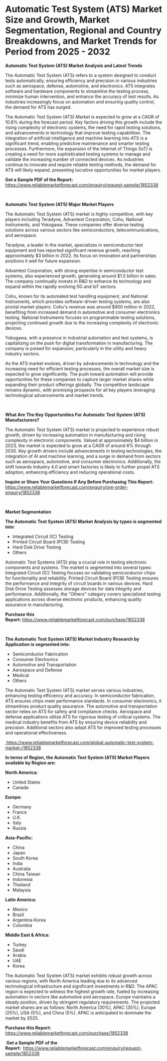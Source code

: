 <p><h1>Automatic Test System (ATS) Market Size and Growth, Market Segmentation, Regional and Country Breakdowns, and Market Trends for Period from 2025 -  2032</h1></p><p><strong>Automatic Test System (ATS) Market Analysis and Latest Trends</strong></p>
<p><p>The Automatic Test System (ATS) refers to a system designed to conduct tests automatically, ensuring efficiency and precision in various industries such as aerospace, defense, automotive, and electronics. ATS integrates software and hardware components to streamline the testing process, minimize human intervention, and enhance the accuracy of test results. As industries increasingly focus on automation and ensuring quality control, the demand for ATS has surged.</p><p>The Automatic Test System (ATS) Market is expected to grow at a CAGR of 10.6% during the forecast period. Key factors driving this growth include the rising complexity of electronic systems, the need for rapid testing solutions, and advancements in technology that improve testing capabilities. The integration of artificial intelligence and machine learning into ATS is a significant trend, enabling predictive maintenance and smarter testing processes. Furthermore, the expansion of the Internet of Things (IoT) is creating a need for more sophisticated testing systems to manage and validate the increasing number of connected devices. As industries continue to innovate and require reliable testing methods, the demand for ATS will likely expand, presenting lucrative opportunities for market players.</p></p>
<p><strong>Get a Sample PDF of the Report:&nbsp;</strong> <a href="https://www.reliablemarketforecast.com/enquiry/request-sample/1852338?utm_campaign=3289&utm_medium=2&utm_source=Github&utm_content=ia&utm_term=15042025&utm_id=automatic-test-system-ats">https://www.reliablemarketforecast.com/enquiry/request-sample/1852338</a></p>
<p>&nbsp;</p>
<p><strong>Automatic Test System (ATS) Major Market Players</strong></p>
<p><p>The Automatic Test System (ATS) market is highly competitive, with key players including Teradyne, Advantest Corporation, Cohu, National Instruments, and Yokogawa. These companies offer diverse testing solutions across various sectors like semiconductors, telecommunications, and aerospace. </p><p>Teradyne, a leader in the market, specializes in semiconductor test equipment and has reported significant revenue growth, reaching approximately $3 billion in 2022. Its focus on innovation and partnerships positions it well for future expansion.</p><p>Advantest Corporation, with strong expertise in semiconductor test systems, also experienced growth, generating around $1.5 billion in sales. The company continually invests in R&D to enhance its technology and expand within the rapidly evolving 5G and IoT sectors.</p><p>Cohu, known for its automated test handling equipment, and National Instruments, which provides software-driven testing systems, are also pivotal market players. Cohu's revenue was around $900 million in 2022, benefiting from increased demand in automotive and consumer electronics testing. National Instruments focuses on programmable testing solutions, projecting continued growth due to the increasing complexity of electronic devices.</p><p>Yokogawa, with a presence in industrial automation and test systems, is capitalizing on the push for digital transformation in manufacturing. The company is poised for expansion, particularly in the utility and heavy industry sectors.</p><p>As the ATS market evolves, driven by advancements in technology and the increasing need for efficient testing processes, the overall market size is expected to grow significantly. The push toward automation will provide opportunities for these companies to capture larger market shares while expanding their product offerings globally. The competitive landscape remains dynamic, with promising prospects for all key players leveraging technological advancements and market trends.</p></p>
<p>&nbsp;</p>
<p><strong>What Are The Key Opportunities For Automatic Test System (ATS) Manufacturers?</strong></p>
<p><p>The Automatic Test System (ATS) market is projected to experience robust growth, driven by increasing automation in manufacturing and rising complexity in electronic components. Valued at approximately $4 billion in 2023, the market is expected to grow at a CAGR of around 6% through 2030. Key growth drivers include advancements in testing technologies, the integration of AI and machine learning, and a surge in demand from sectors such as aerospace, automotive, and consumer electronics. Additionally, the shift towards Industry 4.0 and smart factories is likely to further propel ATS adoption, enhancing efficiency and reducing operational costs.</p></p>
<p><strong>Inquire or Share Your Questions If Any Before Purchasing This Report:</strong> <a href="https://www.reliablemarketforecast.com/enquiry/pre-order-enquiry/1852338?utm_campaign=3289&utm_medium=2&utm_source=Github&utm_content=ia&utm_term=15042025&utm_id=automatic-test-system-ats">https://www.reliablemarketforecast.com/enquiry/pre-order-enquiry/1852338</a></p>
<p>&nbsp;</p>
<p><strong>Market Segmentation</strong></p>
<p><strong>The Automatic Test System (ATS) Market Analysis by types is segmented into:</strong></p>
<p><ul><li>Integrated Circuit (IC) Testing</li><li>Printed Circuit Board (PCB) Testing</li><li>Hard Disk Drive Testing</li><li>Others</li></ul></p>
<p><p>Automatic Test Systems (ATS) play a crucial role in testing electronic components and systems. The market is segmented into several types: Integrated Circuit (IC) Testing focuses on validating semiconductor chips for functionality and reliability. Printed Circuit Board (PCB) Testing ensures the performance and integrity of circuit boards in various devices. Hard Disk Drive Testing assesses storage devices for data integrity and performance. Additionally, the "Others" category covers specialized testing applications across diverse electronic products, enhancing quality assurance in manufacturing.</p></p>
<p><strong>Purchase this Report:&nbsp;</strong><a href="https://www.reliablemarketforecast.com/purchase/1852338?utm_campaign=3289&utm_medium=2&utm_source=Github&utm_content=ia&utm_term=15042025&utm_id=automatic-test-system-ats">https://www.reliablemarketforecast.com/purchase/1852338</a></p>
<p>&nbsp;</p>
<p><strong>The Automatic Test System (ATS) Market Industry Research by Application is segmented into:</strong></p>
<p><ul><li>Semiconduxtor Fabrication</li><li>Consumer Electronics</li><li>Automotive and Transportation</li><li>Aerospace and Defense</li><li>Medical</li><li>Others</li></ul></p>
<p><p>The Automatic Test System (ATS) market serves various industries, enhancing testing efficiency and accuracy. In semiconductor fabrication, ATS ensures chips meet performance standards. In consumer electronics, it streamlines product quality assurance. The automotive and transportation sector relies on ATS for safety and compliance checks. Aerospace and defense applications utilize ATS for rigorous testing of critical systems. The medical industry benefits from ATS by ensuring device reliability and precision. Additional sectors also adopt ATS for improved testing processes and operational effectiveness.</p></p>
<p><a href="https://www.reliablemarketforecast.com/global-automatic-test-system-market-r1852338?utm_campaign=3289&utm_medium=2&utm_source=Github&utm_content=ia&utm_term=15042025&utm_id=automatic-test-system-ats">&nbsp;https://www.reliablemarketforecast.com/global-automatic-test-system-market-r1852338</a></p>
<p><strong>In terms of Region, the Automatic Test System (ATS) Market Players available by Region are:</strong></p>
<p>
    <p> <strong> North America: </strong>
        <ul>
            <li>United States</li>
            <li>Canada</li>
        </ul>
        </p> 
    <p> <strong> Europe: </strong>
        <ul>
            <li>Germany</li>
            <li>France</li>
            <li>U.K.</li>
            <li>Italy</li>
            <li>Russia</li>
        </ul>
        </p> 
    <p> <strong> Asia-Pacific: </strong>
        <ul>
            <li>China</li>
            <li>Japan</li>
            <li>South Korea</li>
            <li>India</li>
            <li>Australia</li>
            <li>China Taiwan</li>
            <li>Indonesia</li>
            <li>Thailand</li>
            <li>Malaysia</li>
        </ul>
        </p> 
    <p> <strong> Latin America: </strong>
        <ul>
            <li>Mexico</li>
            <li>Brazil</li>
            <li>Argentina Korea</li>
            <li>Colombia</li>
        </ul>
        </p> 
    <p> <strong> Middle East & Africa: </strong>
        <ul>
            <li>Turkey</li>
            <li>Saudi</li>
            <li>Arabia</li>
            <li>UAE</li>
            <li>Korea</li>
        </ul>
    </p>
    </p>
<p><p>The Automatic Test System (ATS) market exhibits robust growth across various regions, with North America leading due to its advanced technological infrastructure and significant investments in R&D. The APAC region is expected to witness the highest growth rate, fueled by increasing automation in sectors like automotive and aerospace. Europe maintains a steady position, driven by stringent regulatory requirements. The projected market shares are as follows: North America (30%), APAC (35%), Europe (25%), USA (5%), and China (5%). APAC is anticipated to dominate the market by 2025.</p></p>
<p><strong>Purchase this Report: </strong><a href="https://www.reliablemarketforecast.com/purchase/1852338?utm_campaign=3289&utm_medium=2&utm_source=Github&utm_content=ia&utm_term=15042025&utm_id=automatic-test-system-ats">https://www.reliablemarketforecast.com/purchase/1852338</a></p>
<p>&nbsp;<strong>Get a Sample PDF of the Report:&nbsp;&nbsp;</strong><a href="https://www.reliablemarketforecast.com/enquiry/request-sample/1852338?utm_campaign=3289&utm_medium=2&utm_source=Github&utm_content=ia&utm_term=15042025&utm_id=automatic-test-system-ats">https://www.reliablemarketforecast.com/enquiry/request-sample/1852338</a></p>
<p><strong></strong></p>
<p><p></p><p></p><p></p></p>